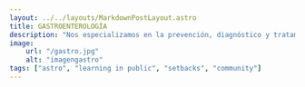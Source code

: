 ```yaml
---
layout: ../../layouts/MarkdownPostLayout.astro
title: GASTROENTEROLOGÍA
description: "Nos especializamos en la prevención, diagnóstico y tratamiento de enfermedades del sistema digestivo, incluyendo el estómago, intestinos, hígado y páncreas."
image:
    url: "/gastro.jpg"
    alt: "imagengastro"
tags: ["astro", "learning in public", "setbacks", "community"]
---
```


